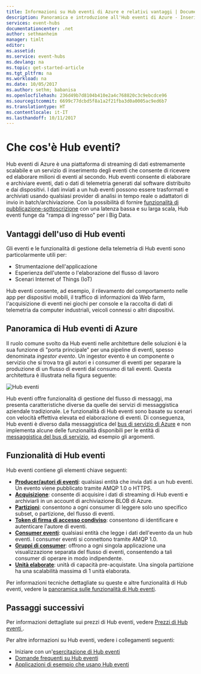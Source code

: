 ```yaml
---
title: Informazioni su Hub eventi di Azure e relativi vantaggi | Documentazione Microsoft
description: Panoramica e introduzione all'Hub eventi di Azure - Inserimento di telemetria su scala cloud da siti Web, app e dispositivi
services: event-hubs
documentationcenter: .net
author: sethmanheim
manager: timlt
editor: 
ms.assetid: 
ms.service: event-hubs
ms.devlang: na
ms.topic: get-started-article
ms.tgt_pltfrm: na
ms.workload: na
ms.date: 10/05/2017
ms.author: sethm; babanisa
ms.openlocfilehash: 236d49b7d8104b410e2a4c768820c3c9ebcdce96
ms.sourcegitcommit: 6699c77dcbd5f8a1a2f21fba3d0a0005ac9ed6b7
ms.translationtype: HT
ms.contentlocale: it-IT
ms.lasthandoff: 10/11/2017
---
```

# <a name="what-is-event-hubs"></a>Che cos'è Hub eventi?

Hub eventi di Azure è una piattaforma di streaming di dati estremamente scalabile e un servizio di inserimento degli eventi che consente di ricevere ed elaborare milioni di eventi al secondo. Hub eventi consente di elaborare e archiviare eventi, dati o dati di telemetria generati dal software distribuito e dai dispositivi. I dati inviati a un hub eventi possono essere trasformati e archiviati usando qualsiasi provider di analisi in tempo reale o adattatori di invio in batch/archiviazione. Con la possibilità di fornire [funzionalità di pubblicazione-sottoscrizione](/biztalk/core/publish-and-subscribe-architecture) con una latenza bassa e su larga scala, Hub eventi funge da "rampa di ingresso" per i Big Data.

## <a name="why-use-event-hubs"></a>Vantaggi dell'uso di Hub eventi

Gli eventi e le funzionalità di gestione della telemetria di Hub eventi sono particolarmente utili per:

* Strumentazione dell'applicazione
* Esperienza dell'utente o l'elaborazione del flusso di lavoro
* Scenari Internet of Things (IoT)

Hub eventi consente, ad esempio, il rilevamento del comportamento nelle app per dispositivi mobili, il traffico di informazioni da Web farm, l'acquisizione di eventi nei giochi per console e la raccolta di dati di telemetria da computer industriali, veicoli connessi o altri dispositivi.

## <a name="azure-event-hubs-overview"></a>Panoramica di Hub eventi di Azure

Il ruolo comune svolto da Hub eventi nelle architetture delle soluzioni è la sua funzione di "porta principale" per una pipeline di eventi, spesso denominata *ingestor evento*. Un ingestor evento è un componente o servizio che si trova tra gli autori e i consumer di eventi per separare la produzione di un flusso di eventi dal consumo di tali eventi. Questa architettura è illustrata nella figura seguente:

![Hub eventi](./media/event-hubs-what-is-event-hubs/event_hubs_full_pipeline.png)

Hub eventi offre funzionalità di gestione del flusso di messaggi, ma presenta caratteristiche diverse da quelle dei servizi di messaggistica aziendale tradizionale. Le funzionalità di Hub eventi sono basate su scenari con velocità effettiva elevata ed elaborazione di eventi. Di conseguenza, Hub eventi è diverso dalla messaggistica del [bus di servizio di Azure](https://azure.microsoft.com/services/service-bus/) e non implementa alcune delle funzionalità disponibili per le entità di [messaggistica del bus di servizio](/azure/service-bus-messaging/), ad esempio gli argomenti.

## <a name="event-hubs-features"></a>Funzionalità di Hub eventi

Hub eventi contiene gli elementi chiave seguenti:

- [**Producer/autori di eventi**](event-hubs-features.md#event-publishers): qualsiasi entità che invia dati a un hub eventi. Un evento viene pubblicato tramite AMQP 1.0 o HTTPS.
- [**Acquisizione**](event-hubs-features.md#capture): consente di acquisire i dati di streaming di Hub eventi e archiviarli in un account di archiviazione BLOB di Azure.
- [**Partizioni**](event-hubs-features.md#partitions): consentono a ogni consumer di leggere solo uno specifico subset, o partizione, del flusso di eventi.
- [**Token di firma di accesso condiviso**](event-hubs-features.md#sas-tokens): consentono di identificare e autenticare l'autore di eventi.
- [**Consumer eventi**](event-hubs-features.md#event-consumers): qualsiasi entità che legge i dati dell'evento da un hub eventi. I consumer eventi si connettono tramite AMQP 1.0. 
- [**Gruppi di consumer**](event-hubs-features.md#consumer-groups): offrono a ogni singola applicazione una visualizzazione separata del flusso di eventi, consentendo a tali consumer di operare in modo indipendente.
- [**Unità elaborate**](event-hubs-features.md#capacity): unità di capacità pre-acquistate. Una singola partizione ha una scalabilità massima di 1 unità elaborata.

Per informazioni tecniche dettagliate su queste e altre funzionalità di Hub eventi, vedere la [panoramica sulle funzionalità di Hub eventi](event-hubs-features.md). 

## <a name="next-steps"></a>Passaggi successivi

Per informazioni dettagliate sui prezzi di Hub eventi, vedere [Prezzi di Hub eventi ](https://azure.microsoft.com/pricing/details/event-hubs/).

Per altre informazioni su Hub eventi, vedere i collegamenti seguenti:

* Iniziare con un'[esercitazione di Hub eventi](event-hubs-dotnet-standard-getstarted-send.md)
* [Domande frequenti su Hub eventi](event-hubs-faq.md)
* [Applicazioni di esempio che usano Hub eventi](https://github.com/Azure/azure-event-hubs/tree/master/samples)
 
 


